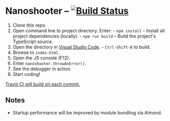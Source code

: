 
# Nanoshooter – [![Build Status](https://travis-ci.org/ChaseMoskal/Nanoshooter.svg?branch=master)](https://travis-ci.org/ChaseMoskal/Nanoshooter)

  1. Clone this repo.
  2. Open command line to project directory. Enter: 
    - `npm install` – Install all project dependencies (locally).
    - `npm run build` – Build the project's TypeScript source.
  3. Open the directory in [Visual Studio Code](https://code.visualstudio.com/).
    - `Ctrl-Shift-B` to build.
  4. Browse to `index.html`.
  5. Open the JS console (F12).
  6. Enter `nanoshooter.throwAnError()`.
  7. See the debugger in action.
  8. Start coding!

[Travis CI will build on each commit.](https://travis-ci.org/ChaseMoskal/Nanoshooter)

## Notes

  - Startup performance will be improved by module bundling via Almond.
